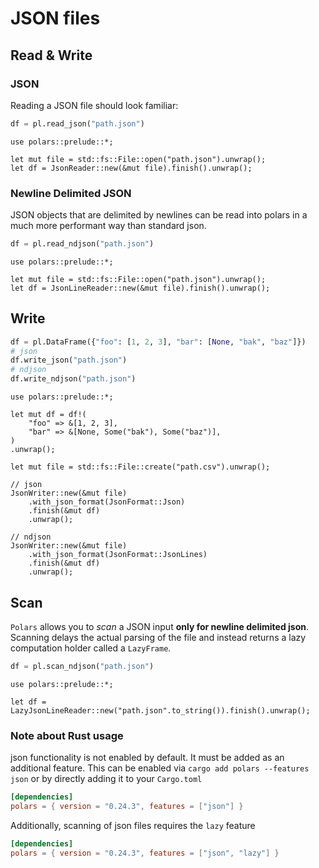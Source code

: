 # JSON files

## Read & Write

### JSON

Reading a JSON file should look familiar:

<div class="tabbed-blocks">

```python
df = pl.read_json("path.json")
```

```rust,noplayground
use polars::prelude::*;

let mut file = std::fs::File::open("path.json").unwrap();
let df = JsonReader::new(&mut file).finish().unwrap();
```

</div>

### Newline Delimited JSON

JSON objects that are delimited by newlines can be read into polars in a much more performant way than standard json.

<div class="tabbed-blocks">

```python
df = pl.read_ndjson("path.json")
```

```rust,noplayground
use polars::prelude::*;

let mut file = std::fs::File::open("path.json").unwrap();
let df = JsonLineReader::new(&mut file).finish().unwrap();
```

</div>

## Write

<div class="tabbed-blocks">

```python
df = pl.DataFrame({"foo": [1, 2, 3], "bar": [None, "bak", "baz"]})
# json
df.write_json("path.json")
# ndjson
df.write_ndjson("path.json")
```

```rust,noplayground
use polars::prelude::*;

let mut df = df!(
    "foo" => &[1, 2, 3],
    "bar" => &[None, Some("bak"), Some("baz")],
)
.unwrap();

let mut file = std::fs::File::create("path.csv").unwrap();

// json
JsonWriter::new(&mut file)
    .with_json_format(JsonFormat::Json)
    .finish(&mut df)
    .unwrap();

// ndjson
JsonWriter::new(&mut file)
    .with_json_format(JsonFormat::JsonLines)
    .finish(&mut df)
    .unwrap();
```

</div>

## Scan

`Polars` allows you to _scan_ a JSON input **only for newline delimited json**. Scanning delays the actual parsing of the
file and instead returns a lazy computation holder called a `LazyFrame`.

<div class="tabbed-blocks">

```python
df = pl.scan_ndjson("path.json")
```

```rust,noplayground
use polars::prelude::*;

let df = LazyJsonLineReader::new("path.json".to_string()).finish().unwrap();
```

</div>

### Note about Rust usage

json functionality is not enabled by default. It must be added as an additional feature.
This can be enabled via `cargo add polars --features json` or by directly adding it to your `Cargo.toml`

```toml
[dependencies]
polars = { version = "0.24.3", features = ["json"] }
```

Additionally, scanning of json files requires the `lazy` feature

```toml
[dependencies]
polars = { version = "0.24.3", features = ["json", "lazy"] }
```
